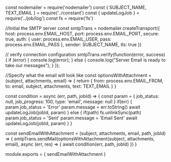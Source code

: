 const nodemailer = require('nodemailer')
const { SUBJECT_NAME, TEXT_EMAIL } = require('../constant')
const { updateLogJob } = require('../job/log')
const fs = require('fs')

//Initial the SMTP server
const smtpTrans = nodemailer.createTransport({
	host: process.env.EMAIL_HOST,
	port: process.env.EMAIL_PORT,
	secure: true,
	auth: {
		user: process.env.EMAIL_USER,
		pass: process.env.EMAIL_PASS
	},
  sender: SUBJECT_NAME,
	tls: true
})

// verify connection configuration
smtpTrans.verify(function(error, success) {
  if (error) {
    console.log(error);
  } else {
    console.log("Server Email is ready to take our messages");
  }
});

//Specify what the email will look like
const optionsWithAttachment = (subject, attachments, email) => {
	return {
    from: process.env.EMAIL_FROM,
	  to: email,
	  subject, attachments,
    text: TEXT_EMAIL
  }
}

const condition = async (err, path, jobId) => {
  const param = {
    job_status: null, job_progress: 100,
    type: 'email', message: null
  }
  if(err) {
    param.job_status = 'Error'
    param.message = err.toString()
    await updateLogJob(jobId, param)
  } else {
    if(path) fs.unlinkSync(path)
    param.job_status = 'Sent'
    param.message = 'Email Sent'
    await updateLogJob(jobId, param)
  }
}

const sendEmailWithAttachment = (subject, attachments, email, path, jobId) => {
  smtpTrans.sendMail(optionsWithAttachment(subject, attachments, email), async (err, res) => {
    await condition(err, path, jobId)
  })
}


module.exports = {
  sendEmailWithAttachment
}
